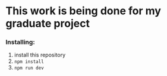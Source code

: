 # **This work is being done for my graduate project**
### Installing:
1. install this repository
2. <code>npm install</code>
3. <code>npm run dev</code>


